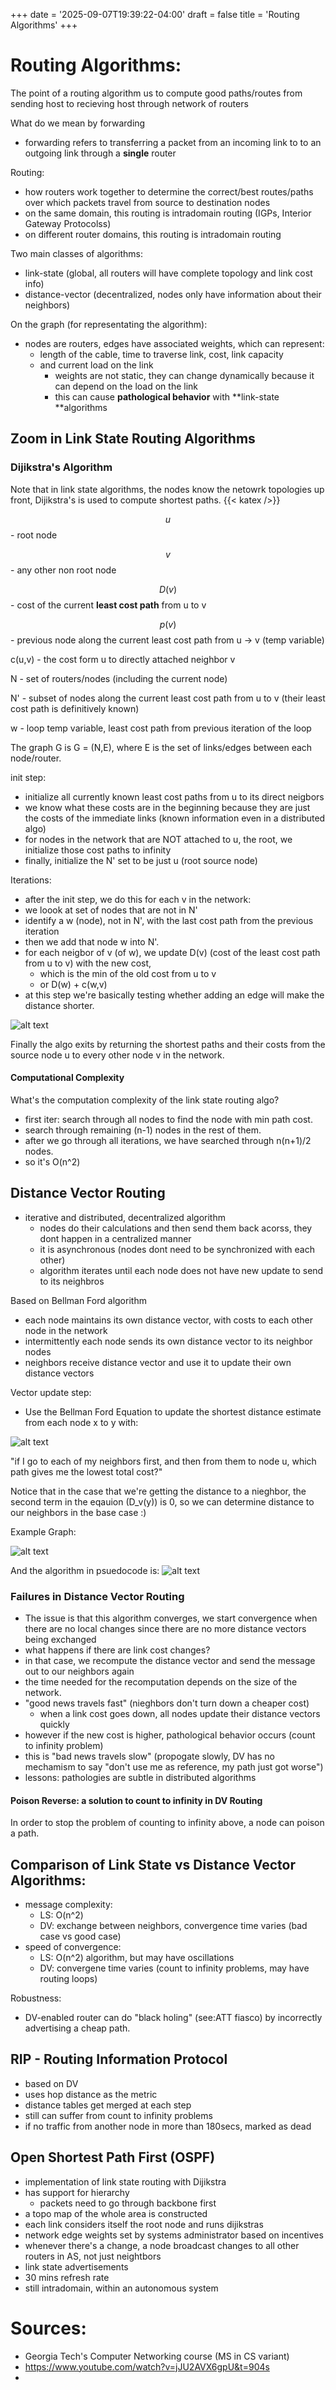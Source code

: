 +++
date = '2025-09-07T19:39:22-04:00'
draft = false
title = 'Routing Algorithms'
+++

# Routing Algorithms:

The point of a routing algorithm us to compute good paths/routes from sending host to recieving host through network of routers

What do we mean by forwarding
- forwarding refers to transferring a packet from an incoming link to to an outgoing link through a **single** router

Routing:
- how routers work together to determine the correct/best routes/paths over which packets travel from source to destination nodes
- on the same domain, this routing is intradomain routing (IGPs, Interior Gateway Protocolss)
- on different router domains, this routing is intradomain routing


Two main classes of algorithms:
- link-state (global, all routers will have complete topology and link cost info)
- distance-vector (decentralized, nodes only have information about their neighbors)

On the graph (for representating the algorithm):
- nodes are routers, edges have associated weights, which can represent:
    - length of the cable, time to traverse link, cost, link capacity
    - and current load on the link
        - weights are not static, they can change dynamically because it can depend on the load on the link
        - this can cause **pathological behavior** with **link-state **algorithms

## Zoom in Link State Routing Algorithms

### Dijikstra's Algorithm

Note that in link state algorithms, the nodes know the netowrk topologies up front, Dijikstra's is used to compute shortest paths. 
{{< katex />}}

$$u$$ - root node 

$$v$$ - any other non root node 

$$D(v)$$ - cost of the current **least cost path** from u to v

$$p(v)$$ - previous node along the current least cost path from u -> v (temp variable)

c(u,v) - the cost form u to directly attached neighbor v

N - set of routers/nodes (including the current node)

N' - subset of nodes along the current least cost path from u to v (their least cost path is definitively known)

w - loop temp variable, least cost path from previous iteration of the loop

The graph G is G = (N,E), where E is the set of links/edges between each node/router. 

init step:
- initialize all currently known least cost paths from u to its direct neigbors
- we know what these costs are in the beginning because they are just the costs of the immediate links (known information even in a distributed algo)
- for nodes in the network that are NOT attached to u, the root, we initialize those cost paths to infinity
- finally, initialize the N' set to be just u (root source node)

Iterations:
- after the init step, we do this for each v in the network:
- we loook at set of nodes that are not in N'
- identify a w (node), not in N', with the last cost path from the previous iteration
- then we add that node w into N'. 
- for each neigbor of v (of w), we update D(v) (cost of the least cost path from u to v) with the new cost, 
    - which is the min of 
    the old cost from u to v 
    - or D(w) + c(w,v)
- at this step we're basically testing whether adding an edge will make the distance shorter. 

![alt text](image.png)

Finally the algo exits by returning the shortest paths and their costs from the source node u to every other node v in the network. 

#### Computational Complexity

What's the computation complexity of the link state routing algo?
- first iter: search through all nodes to find the node with min path cost. 
- search through remaining (n-1) nodes in the rest of them. 
- after we go through all iterations, we have searched through n(n+1)/2 nodes. 
- so it's O(n^2)

## Distance Vector Routing

- iterative and distributed, decentralized algorithm
    - nodes do their calculations and then send them back acorss, they dont happen in a centralized manner
    - it is asynchronous (nodes dont need to be synchronized with each other)
    - algorithm iterates until each node does not have new update to send to its neighbros

Based on Bellman Ford algorithm

- each node maintains its own distance vector, with costs to each other node in the network
- intermittently each node sends its own distance vector to its neighbor nodes
- neighbors receive distance vector and use it to update their own distance vectors

Vector update step:
- Use the Bellman Ford Equation to update the shortest distance estimate from each node x to y with:

![alt text](image-2.png)

"if I go to each of my neighbors first, and then from them to node u, which path gives me the lowest total cost?"

Notice that in the case that we're getting the distance to a nieghbor, the second term in the eqauion (D_v(y)) is 0, so we can determine distance to our neighbors in the base case :)

Example Graph:

![alt text](image-1.png)

And the algorithm in psuedocode is:
![alt text](image-3.png)


### Failures in Distance Vector Routing

- The issue is that this algorithm converges, we start convergence when there are no local changes since there are no more distance vectors being exchanged
- what happens if there are link cost changes?
- in that case, we recompute the distance vector and send the message out to our neighbors again
- the time needed for the recomputation depends on the size of the network. 
- "good news travels fast" (nieghbors don't turn down a cheaper cost)
    - when a link cost goes down, all nodes update their distance vectors quickly
- however if the new cost is higher, pathological behavior occurs (count to infinity problem)
- this is "bad news travels slow" (propogate slowly, DV has no mechamism to say "don't use me as reference, my path just got worse")
- lessons: pathologies are subtle in distributed algorithms

#### Poison Reverse: a solution to count to infinity in DV Routing

In order to stop the problem of counting to infinity above, a node can poison a path. 



## Comparison of Link State vs Distance Vector Algorithms:
- message complexity:
    - LS: O(n^2)
    - DV: exchange between neighbors, convergence time varies (bad case vs good case)
- speed of convergence:
    - LS: O(n^2) algorithm, but may have oscillations
    - DV: convergene time varies (count to infinity problems, may have routing loops)

Robustness:
- DV-enabled router can do "black holing" (see:ATT fiasco) by incorrectly advertising a cheap path. 

## RIP - Routing Information Protocol 

- based on DV 
- uses hop distance as the metric
- distance tables get merged at each step 
- still can suffer from count to infinity problems
- if no traffic from another node in more than 180secs, marked as dead

## Open Shortest Path First (OSPF) 
- implementation of link state routing with Dijikstra
- has support for hierarchy
    - packets need to go through backbone first 
- a topo map of the whole area is constructed
- each link considers itself the root node and runs dijikstras
- network edge weights set by systems administrator based on incentives
- whenever there's a change, a node broadcast changes to all other routers in AS, not just neightbors
- link state advertisements
- 30 mins refresh rate
- still intradomain, within an autonomous system

# Sources:

- Georgia Tech's Computer Networking course (MS in CS variant)
- https://www.youtube.com/watch?v=jJU2AVX6gpU&t=904s
- 